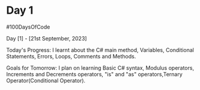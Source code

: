 # Day 1

#100DaysOfCode


Day [1] - [21st September, 2023]

Today's Progress:
I learnt about the C# main method, Variables, Conditional Statements, Errors, Loops, Comments and Methods.

Goals for Tomorrow:
I plan on learning Basic C# syntax, Modulus operators, Increments and Decrements operators, "is" and "as" operators,Ternary Operator(Conditional Operator).
